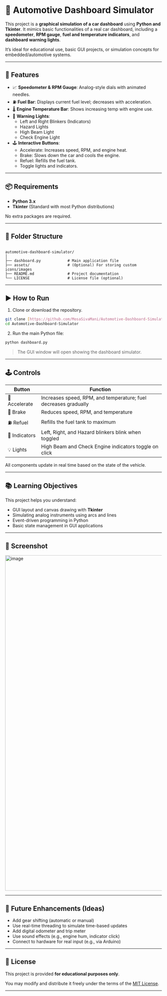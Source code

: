 # 🚗 Automotive Dashboard Simulator

This project is a **graphical simulation of a car dashboard** using **Python and Tkinter**. It mimics basic functionalities of a real car dashboard, including a **speedometer**, **RPM gauge**, **fuel and temperature indicators**, and **dashboard warning lights**.

It’s ideal for educational use, basic GUI projects, or simulation concepts for embedded/automotive systems.

---





## 🔧 Features

- 📈 **Speedometer & RPM Gauge**: Analog-style dials with animated needles.
- ⛽ **Fuel Bar**: Displays current fuel level; decreases with acceleration.
- 🌡️ **Engine Temperature Bar**: Shows increasing temp with engine use.
- 🚨 **Warning Lights**:
  - Left and Right Blinkers (Indicators)
  - Hazard Lights
  - High Beam Light
  - Check Engine Light
- 🕹️ **Interactive Buttons**:
  - Accelerate: Increases speed, RPM, and engine heat.
  - Brake: Slows down the car and cools the engine.
  - Refuel: Refills the fuel tank.
  - Toggle lights and indicators.

---

## 📦 Requirements

- **Python 3.x**
- **Tkinter** (Standard with most Python distributions)

No extra packages are required.

---

## 📁 Folder Structure

```

automotive-dashboard-simulator/
│
├── dashboard.py            # Main application file
├── assets/                 # (Optional) For storing custom icons/images
├── README.md               # Project documentation
└── LICENSE                 # License file (optional)

````

---

## ▶️ How to Run

1. Clone or download the repository.

```bash
git clone [https://github.com/MosaSivaMani/Automotive-Dashboard-Simulator.git](https://github.com/MosaSivaMani/Automotive-Dashboard-Simulator)
cd Automotive-Dashboard-Simulator
````

2. Run the main Python file:

```bash
python dashboard.py
```

> The GUI window will open showing the dashboard simulator.

---

## 🕹️ Controls

| Button        | Function                                                        |
| ------------- | --------------------------------------------------------------- |
| 🚀 Accelerate | Increases speed, RPM, and temperature; fuel decreases gradually |
| 🛑 Brake      | Reduces speed, RPM, and temperature                             |
| ⛽ Refuel      | Refills the fuel tank to maximum                                |
| 🔁 Indicators | Left, Right, and Hazard blinkers blink when toggled             |
| 💡 Lights     | High Beam and Check Engine indicators toggle on click           |

All components update in real time based on the state of the vehicle.

---

## 📚 Learning Objectives

This project helps you understand:

* GUI layout and canvas drawing with **Tkinter**
* Simulating analog instruments using arcs and lines
* Event-driven programming in Python
* Basic state management in GUI applications

---

## 📸 Screenshot
<img width="1920" height="1080" alt="image" src="https://github.com/user-attachments/assets/e51641c6-9d06-4ba9-8d20-a76b859986ca" />


---

## 🧠 Future Enhancements (Ideas)

* Add gear shifting (automatic or manual)
* Use real-time threading to simulate time-based updates
* Add digital odometer and trip meter
* Use sound effects (e.g., engine hum, indicator click)
* Connect to hardware for real input (e.g., via Arduino)

---

## 📝 License

This project is provided **for educational purposes only**.

You may modify and distribute it freely under the terms of the [MIT License](LICENSE).

---

